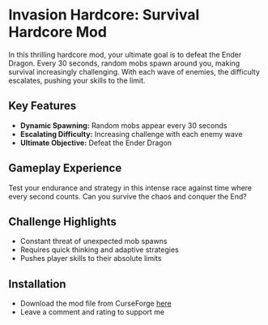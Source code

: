 # Invasion Hardcore: Survival Hardcore Mod

In this thrilling hardcore mod, your ultimate goal is to defeat the Ender Dragon. Every 30 seconds, random mobs spawn around you, making survival increasingly challenging. With each wave of enemies, the difficulty escalates, pushing your skills to the limit.

## Key Features
- **Dynamic Spawning:** Random mobs appear every 30 seconds
- **Escalating Difficulty:** Increasing challenge with each enemy wave
- **Ultimate Objective:** Defeat the Ender Dragon

## Gameplay Experience
Test your endurance and strategy in this intense race against time where every second counts. Can you survive the chaos and conquer the End?

## Challenge Highlights
- Constant threat of unexpected mob spawns
- Requires quick thinking and adaptive strategies
- Pushes player skills to their absolute limits

## Installation
- Download the mod file from CurseForge [here](https://www.curseforge.com/minecraft/mc-mods/invasion-hardcore)
- Leave a comment and rating to support me
